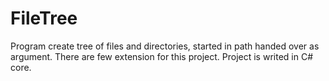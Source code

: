 # FileTree
Program create tree of files and directories, started in path handed over as argument.
There are few extension for this project. 
Project is writed in C# core.
